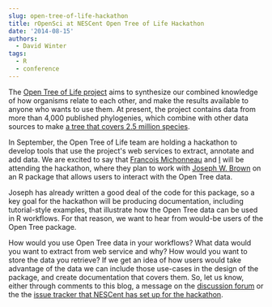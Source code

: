```yaml
---
slug: open-tree-of-life-hackathon
title: rOpenSci at NESCent Open Tree of Life Hackathon
date: '2014-08-15'
authors:
  - David Winter
tags:
  - R
  - conference
---
```


The [Open Tree of Life project](http://opentreeoflife.org) aims to synthesize our combined knowledge of how organisms relate to each other, and make the results available to anyone who wants to use them. At present, the project  contains data from more than 4,000 published phylogenies, which combine with other data sources to make [a tree that covers 2.5 million species](https://tree.opentreeoflife.org/).


In September, the Open Tree of Life team are holding a hackathon to develop tools that use the project's web services to extract, annotate and add data. We are excited to say that [Francois Michonneau](https://francoismichonneau.net/) and [I](https://cartwrig.ht/people/#david-j-winter) will be attending the hackathon, where they plan to work with [Joseph W. Brown](https://github.com/josephwb/)  on an R package that allows users to interact with the Open Tree data.

Joseph has already written a good deal of the code for this package, so a key goal for the hackathon will be producing documentation, including tutorial-style examples, that illustrate how the Open Tree data can be used in R workflows. For that reason, we want to hear from would-be users of the Open Tree package.

How would you use Open Tree data in your workflows? What data would you want to extract from web service and why? How would you want to store the data you retrieve? If we get an idea of how users would take advantage of the data we can include those use-cases in the design of the package, and create documentation that covers them. So, let us know, either through comments to this blog, a message on the [discussion forum](https://discuss.ropensci.org/) or the the [issue tracker that NESCent has set up for the hackathon](https://github.com/OpenTreeOfLife/hackathon).
